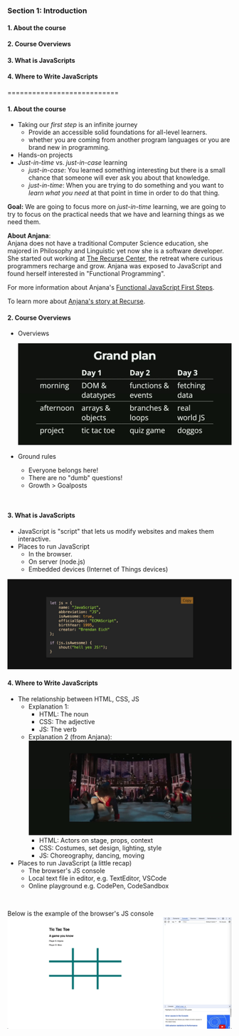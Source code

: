 ### Section 1: Introduction
#### 1. About the course
#### 2. Course Overviews
#### 3. What is JavaScripts
#### 4. Where to Write JavaScripts

===========================

#### 1. About the course
- Taking our *first step* is an infinite journey<br>
    - Provide an accessible solid foundations for all-level learners.
    - whether you are coming from another program languages or you are brand new in programming.
- Hands-on projects
- *Just-in-time* vs. *just-in-case* learning
    - *just-in-case*: You learned something interesting but there is a small chance that someone will ever ask you about that knowledge.
    - *just-in-time*: When you are trying to do something and you want to *learn what you need* at that point in time in order to do that thing.

**Goal:** We are going to focus more on *just-in-time* learning, we are going to try to focus on the practical needs that we have and learning things as we need them.

**About Anjana**:<br>
Anjana does not have a traditional Computer Science education, she majored in Philosophy and Linguistic yet now she is a software developer. She started out working at <a href="https://www.recurse.com/">The Recurse Center</a>, the retreat where curious programmers recharge and grow. Anjana was exposed to JavaScript and found herself interested in "Functional Programming".

For more information about Anjana's <a href="https://frontendmasters.com/courses/functional-first-steps/">Functional JavaScript First Steps</a>.

To learn more about <a href="https://www.recurse.com/blog/180-anjana-vakil-teacher-to-computational-linguist-to-software-engineer-conference-speaker-and-developer-relations-consultant">Anjana's story at Recurse</a>.
<br>

#### 2. Course Overviews

- Overviews

  <a href="https://anjana.dev/javascript-first-steps/1-slides.html#/1/1"><img src="introduction_01.jpg" alt="introduction-01"></a>

- Ground rules
    - Everyone belongs here!
    - There are no "dumb" questions!
    - Growth > Goalposts
<br>

#### 3. What is JavaScripts
- JavaScript is "script" that lets us modify websites and makes them interactive.
- Places to run JavaScript
    - In the browser.
    - On server (node.js)
    - Embedded devices (Internet of Things devices)

<a href="https://anjana.dev/javascript-first-steps/1-slides.html#/3/2"><img src="introduction_02.jpg" alt="introduction-01"></a>
<br>

#### 4. Where to Write JavaScripts
- The relationship between HTML, CSS, JS
    - Explanation 1:
        - HTML: The noun
        - CSS: The adjective
        - JS: The verb
    - Explanation 2 (from Anjana):
    <a href="https://anjana.dev/javascript-first-steps/1-slides.html#/3/5"><img src="html-css-js-relationship.jpg"></a>
        - HTML: Actors on stage, props, context
        - CSS: Costumes, set design, lighting, style
        - JS: Choreography, dancing, moving
- Places to run JavaScript (a little recap)
    - The browser's JS console
    - Local text file in editor, e.g. TextEditor, VSCode
    - Online playground e.g. CodePen, CodeSandbox
<br>

Below is the example of the browser's JS console
<img src="introduction_03.jpg" alt="introduction-03">